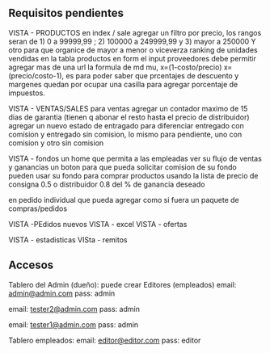 ## Requisitos pendientes
VISTA - PRODUCTOS
en index / sale agregar un filtro por precio, los rangos seran de 1) 0 a 99999,99 ; 2) 100000 a 249999,99 y 3) mayor a 250000
Y otro para que organice de mayor a menor o viceverza
ranking de unidades vendidas en la tabla productos
en form el input proveedores debe permitir agregar mas de una url
la formula de md mu, x=(1-costo/precio) x=(precio/costo-1), es para poder saber que prcentajes de descuento y margenes quedan por ocupar
una casilla para agregar porcentaje de impuestos.

VISTA - VENTAS/SALES
para ventas agregar un contador maximo de 15 dias de garantia (tienen q abonar el resto hasta el precio de distribuidor)
agregar un nuevo estado de entragado para diferenciar entregado con comision y entregado sin comision, lo mismo para pendiente, uno con comision y otro sin comision

VISTA - fondos
un home que permita a las empleadas ver su flujo de ventas y ganancias
un boton para que pueda solicitar comision de su fondo
pueden usar su fondo para comprar productos usando la lista de precio de consigna 0.5 o distribuidor 0.8 del % de ganancia deseado

en pedido individual que pueda agregar como si fuera un paquete de compras/pedidos

VISTA -PEdidos nuevos
VISTA - excel
VISTA - ofertas

VISTA - estadisticas
VISta - remitos

## Accesos


Tablero del Admin (dueño):
puede crear Editores (empleados) 
email: admin@admin.com
pass: admin

email: tester2@admin.com
pass: admin

email: tester1@admin.com
pass: admin

Tablero empleados:
email: editor@editor.com
pass: editor

